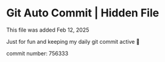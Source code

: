 # Git Auto Commit | Hidden File

This file was added Feb 12, 2025

Just for fun and keeping my daily git commit active 🤪

commit number: 756333
